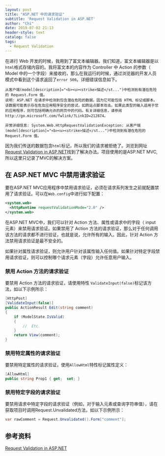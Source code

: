 ```yaml
---
layout: post
title: "ASP.NET 中的请求验证"
subtitle: 'Request Validation in ASP.NET'
author: "Chi"
date: 2019-07-02 21:13
header-style: text
catalog: false
tags:
  - Request Validation
---
```


在进行 Web 开发的时候，我用到了富文本编辑器。我们知道，富文本编辑器是以`html`格式存储内容的。我将富文本的内容作为 Controller 中 Action 的参数（ Model 中的一个字段）来接收的，那么在我运行的时候，通过浏览器的开发人员模式中看到这个请求返回了`error 500`。详细错误信息如下。

``` shell
从客户端(model[description]="<b><u><strike>描述</st...")中检测到有潜在危险的 Request.Form 值。
说明: ASP.NET 在请求中检测到包含潜在危险的数据，因为它可能包括 HTML 标记或脚本。该数据可能表示存在危及应用程序安全的尝试，如跨站点脚本攻击。如果此类型的输入适用于您的应用程序，则可包括明确允许的网页中的代码。有关详细信息，请参阅 http://go.microsoft.com/fwlink/?LinkID=212874。

异常详细信息: System.Web.HttpRequestValidationException: 从客户端(model[description]="<b><u><strike>描述</st...")中检测到有潜在危险的 Request.Form 值。
```

因为我们传送的数据包含`html`标记，所以我们的请求被拒绝了。浏览到网址[Request Validation in ASP.NET](https://docs.microsoft.com/zh-cn/previous-versions/aspnet/hh882339(v=vs.110))找到了解决办法。项目使用的是ASP.NET MVC,所以这里只记录了MVC的解决方案。

## 在 ASP.NET MVC 中禁用请求验证

要在ASP.NET MVC应用程序中禁用请求验证，必须在请求系列发生之前就配置禁用了请求验证。可以在`Web.config`中进行如下配置：

``` xml
<system.web>
  <httpRuntime requestValidationMode="2.0" />
</system.web>
```

在ASP.NET MVC中，我们可以针对 Action 方法、属性或请求中的字段（ input 元素）来禁用请求验证。如果禁用了 Action 方法的请求验证，那么对于任何调用该方法的请求都不进行验证，也就是说，允许所有的输入。因此，针对 Action 方法禁用请求验证是最不安全的。

如果针对属性请求验证，则允许用户针对该属性输入任何值。如果针对特定字段禁用请求验证，则可以控制哪个请求元素（字段）允许任意用户输入。

### 禁用 Action 方法的请求验证

要禁用 Action 方法的请求验证，请使用特性 `ValidateInput(false)`标记该方法，如以下示例所示：

``` C#
[HttpPost]
[ValidateInput(false)]
public ActionResult Edit(string comment)
{
    if (ModelState.IsValid)
    {
        //  Etc.
    }
    return View(comment);
}
```

### 禁用特定属性的请求验证

要禁用特定属性的请求验证，使用`AllowHtml`特性标记属性定义：

``` C#
[AllowHtml]
public string Prop1 { get;  set; }
```

### 禁用特定字段的请求验证

要禁用请求中特定字段的请求验证（例如，对于输入元素或查询字符串值），请在获取项目时调用Request.Unvalidated方法，如以下示例所示：

``` C#
var rawComment = Request.Unvalidated().Form["comment"];
```

## 参考资料

[Request Validation in ASP.NET](https://docs.microsoft.com/en-us/previous-versions/aspnet/hh882339(v=vs.110))
